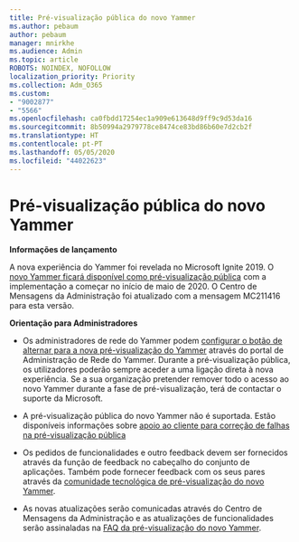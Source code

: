```yaml
---
title: Pré-visualização pública do novo Yammer
ms.author: pebaum
author: pebaum
manager: mnirkhe
ms.audience: Admin
ms.topic: article
ROBOTS: NOINDEX, NOFOLLOW
localization_priority: Priority
ms.collection: Adm_O365
ms.custom:
- "9002877"
- "5566"
ms.openlocfilehash: ca0fbdd17254ec1a909e613648d9ff9c9d53da16
ms.sourcegitcommit: 8b50994a2979778ce8474ce83bd86b60e7d2cb2f
ms.translationtype: HT
ms.contentlocale: pt-PT
ms.lasthandoff: 05/05/2020
ms.locfileid: "44022623"
---
```

# <a name="new-yammer-public-preview"></a>Pré-visualização pública do novo Yammer

**Informações de lançamento**

A nova experiência do Yammer foi revelada no Microsoft Ignite 2019. O [novo Yammer ficará disponível como pré-visualização pública](https://docs.microsoft.com/yammer/get-started-with-yammer/newyammer-faq) com a implementação a começar no início de maio de 2020. O Centro de Mensagens da Administração foi atualizado com a mensagem MC211416 para esta versão.

**Orientação para Administradores**

- Os administradores de rede do Yammer podem [configurar o botão de alternar para a nova pré-visualização do Yammer](https://docs.microsoft.com/yammer/get-started-with-yammer/administrative-settings-opt-in-newyammer) através do portal de Administração de Rede do Yammer. Durante a pré-visualização pública, os utilizadores poderão sempre aceder a uma ligação direta à nova experiência. Se a sua organização pretender remover todo o acesso ao novo Yammer durante a fase de pré-visualização, terá de contactar o suporte da Microsoft.

- A pré-visualização pública do novo Yammer não é suportada. Estão disponíveis informações sobre [apoio ao cliente para correção de falhas na pré-visualização pública](https://docs.microsoft.com/yammer/get-started-with-yammer/newyammer-faq#yammer-preview-customer-support)

- Os pedidos de funcionalidades e outro feedback devem ser fornecidos através da função de feedback no cabeçalho do conjunto de aplicações. Também pode fornecer feedback com os seus pares através da [ comunidade tecnológica de pré-visualização do novo Yammer](https://techcommunity.microsoft.com/t5/new-yammer-preview/bd-p/NewYammerPreview).

- As novas atualizações serão comunicadas através do Centro de Mensagens da Administração e as atualizações de funcionalidades serão assinaladas na [FAQ da pré-visualização do novo Yammer](https://docs.microsoft.com/yammer/get-started-with-yammer/newyammer-faq).
